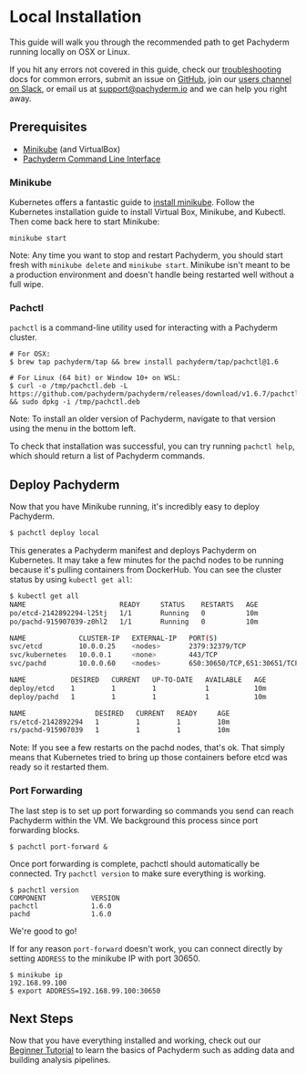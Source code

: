 # Local Installation
This guide will walk you through the recommended path to get Pachyderm running locally on OSX or Linux.

If you hit any errors not covered in this guide, check our [troubleshooting](http://pachyderm.readthedocs.io/en/stable/getting_started/troubleshooting.html) docs for common errors, submit an issue on [GitHub](https://github.com/pachyderm/pachyderm), join our [users channel on Slack](http://slack.pachyderm.io/), or email us at [support@pachyderm.io](mailto:support@pachyderm.io) and we can help you right away.

## Prerequisites
- [Minikube](#minikube) (and VirtualBox)
- [Pachyderm Command Line Interface](#pachctl)

### Minikube

Kubernetes offers a fantastic guide to [install minikube](http://kubernetes.io/docs/getting-started-guides/minikube). Follow the Kubernetes installation guide to install Virtual Box, Minikube, and Kubectl. Then come back here to start Minikube:
```shell
minikube start
```

Note: Any time you want to stop and restart Pachyderm, you should start fresh with `minikube delete` and `minikube start`. Minikube isn't meant to be a production environment and doesn't handle being restarted well without a full wipe. 

### Pachctl

`pachctl` is a command-line utility used for interacting with a Pachyderm cluster.


```shell
# For OSX:
$ brew tap pachyderm/tap && brew install pachyderm/tap/pachctl@1.6

# For Linux (64 bit) or Window 10+ on WSL:
$ curl -o /tmp/pachctl.deb -L https://github.com/pachyderm/pachyderm/releases/download/v1.6.7/pachctl_1.6.7_amd64.deb && sudo dpkg -i /tmp/pachctl.deb
```


Note: To install an older version of Pachyderm, navigate to that version using the menu in the bottom left. 

To check that installation was successful, you can try running `pachctl help`, which should return a list of Pachyderm commands.

## Deploy Pachyderm
Now that you have Minikube running, it's incredibly easy to deploy Pachyderm.

```sh
$ pachctl deploy local
```
This generates a Pachyderm manifest and deploys Pachyderm on Kubernetes. It may take a few minutes for the pachd nodes to be running because it's pulling containers from DockerHub. You can see the cluster status by using `kubectl get all`:

```sh
$ kubectl get all
NAME                       READY     STATUS    RESTARTS   AGE
po/etcd-2142892294-l25tj   1/1       Running   0          10m
po/pachd-915907039-z0hl2   1/1       Running   0          10m

NAME             CLUSTER-IP   EXTERNAL-IP   PORT(S)                                     AGE
svc/etcd         10.0.0.25    <nodes>       2379:32379/TCP                              10m
svc/kubernetes   10.0.0.1     <none>        443/TCP                                     11m
svc/pachd        10.0.0.60    <nodes>       650:30650/TCP,651:30651/TCP,652:30652/TCP   10m

NAME           DESIRED   CURRENT   UP-TO-DATE   AVAILABLE   AGE
deploy/etcd    1         1         1            1           10m
deploy/pachd   1         1         1            1           10m

NAME                 DESIRED   CURRENT   READY     AGE
rs/etcd-2142892294   1         1         1         10m
rs/pachd-915907039   1         1         1         10m
```

Note: If you see a few restarts on the pachd nodes, that's ok. That simply means that Kubernetes tried to bring up those containers before etcd was ready so it restarted them.

### Port Forwarding

The last step is to set up port forwarding so commands you send can reach Pachyderm within the VM. We background this process since port forwarding blocks.

```shell
$ pachctl port-forward &
```

Once port forwarding is complete, pachctl should automatically be connected. Try `pachctl version` to make sure everything is working.

```shell
$ pachctl version
COMPONENT           VERSION
pachctl             1.6.0
pachd               1.6.0
```
We're good to go!

If for any reason `port-forward` doesn't work, you can connect directly by setting `ADDRESS` to the minikube IP with port 30650. 

```
$ minikube ip
192.168.99.100
$ export ADDRESS=192.168.99.100:30650
```

## Next Steps

Now that you have everything installed and working, check out our [Beginner Tutorial](./beginner_tutorial.html) to learn the basics of Pachyderm such as adding data and building analysis pipelines.



